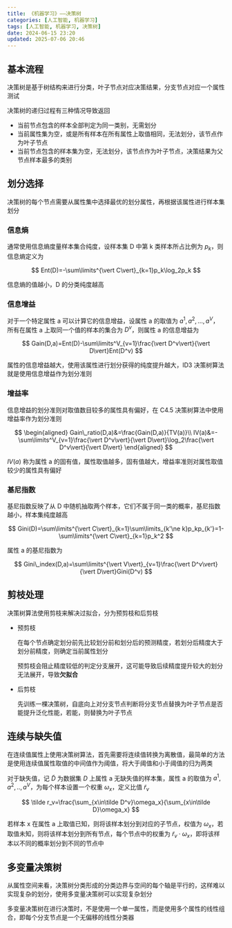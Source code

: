 ```yaml
---
title: 《机器学习》——决策树
categories: [人工智能, 机器学习]
tags: [人工智能, 机器学习, 决策树]
date: 2024-06-15 23:20
updated: 2025-07-06 20:46
---
```

## 基本流程

决策树是基于树结构来进行分类，叶子节点对应决策结果，分支节点对应一个属性测试

决策树的递归过程有三种情况导致返回

- 当前节点包含的样本全部判定为同一类别，无需划分
- 当前属性集为空，或是所有样本在所有属性上取值相同，无法划分，该节点作为叶子节点
- 当前节点包含的样本集为空，无法划分，该节点作为叶子节点，决策结果为父节点样本最多的类别

## 划分选择

决策树的每个节点需要从属性集中选择最优的划分属性，再根据该属性进行样本集划分

### 信息熵

通常使用信息熵度量样本集合纯度，设样本集 D 中第 k 类样本所占比例为 $p_k$，则信息熵定义为

$$
Ent(D)=-\sum\limits^{\vert C\vert}_{k=1}p_k\log_2p_k
$$

信息熵的值越小，D 的分类纯度越高

### 信息增益

对于一个特定属性 a 可以计算它的信息增益，设属性 a 的取值为 $a^1,a^2,...,a^V$，所有在属性 a 上取同一个值的样本的集合为 $D^v$，则属性 a 的信息增益为

$$
Gain(D,a)=Ent(D)-\sum\limits^V_{v=1}\frac{\vert D^v\vert}{\vert D\vert}Ent(D^v)
$$

属性的信息增益越大，使用该属性进行划分获得的纯度提升越大，ID3 决策树算法就是使用信息增益作为划分准则

### 增益率

信息增益的划分准则对取值数目较多的属性具有偏好，在 C4.5 决策树算法中使用增益率作为划分准则

$$
\begin{aligned}
Gain\_ratio(D,a)&=\frac{Gain(D,a)}{TV(a)}\\
IV(a)&=-\sum\limits^V_{v=1}\frac{\vert D^v\vert}{\vert D\vert}\log_2\frac{\vert D^v\vert}{\vert D\vert}
\end{aligned}
$$

$IV(a)$ 称为属性 a 的固有值，属性取值越多，固有值越大，增益率准则对属性取值较少的属性具有偏好

### 基尼指数

基尼指数反映了从 D 中随机抽取两个样本，它们不属于同一类的概率，基尼指数越小，样本集纯度越高

$$
Gini(D)=\sum\limits^{\vert C\vert}_{k=1}\sum\limits_{k'\ne k}p_kp_{k'}=1-\sum\limits^{\vert C\vert}_{k=1}p_k^2
$$

属性 a 的基尼指数为

$$
Gini\_index(D,a)=\sum\limits^{\vert V\vert}_{v=1}\frac{\vert D^v\vert}{\vert D\vert}Gini(D^v)
$$

## 剪枝处理

决策树算法使用剪枝来解决过拟合，分为预剪枝和后剪枝

- 预剪枝

    在每个节点确定划分前先比较划分前和划分后的预测精度，若划分后精度大于划分前精度，则确定当前属性划分

    预剪枝会阻止精度较低的判定分支展开，这可能导致后续精度提升较大的划分无法展开，导致**欠拟合**

- 后剪枝

    先训练一棵决策树，自底向上对分支节点判断将分支节点替换为叶子节点是否能提升泛化性能，若能，则替换为叶子节点

## 连续与缺失值

在连续值属性上使用决策树算法，首先需要将连续值转换为离散值，最简单的方法是使用连续值属性取值的中间值作为阈值，将大于阈值和小于阈值的归为两类

对于缺失值，记 $\tilde D$ 为数据集 $D$ 上属性 a 无缺失值的样本集，属性 a 的取值为 $a^1,a^2,..,a^V$，为每个样本设置一个权重 $\omega_x$，定义比值 $\tilde r_v$

$$
\tilde r_v=\frac{\sum_{x\in\tilde D^v}\omega_x}{\sum_{x\in\tilde D}\omega_x}
$$

若样本 x 在属性 a 上取值已知，则将该样本划分到对应的子节点，权值为 $\omega_x$，若取值未知，则将该样本划分到所有节点，每个节点中的权重为 $\tilde r_v\cdot\omega_x$，即将该样本以不同的概率划分到不同的节点中

## 多变量决策树

从属性空间来看，决策树分类形成的分类边界与空间的每个轴是平行的，这样难以实现复杂的划分，使用多变量决策树可以实现复杂划分

多变量决策树在进行决策时，不是使用一个单一属性，而是使用多个属性的线性组合，即每个分支节点是一个无偏移的线性分类器
